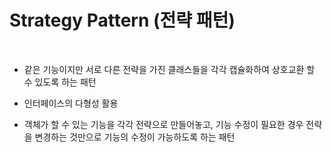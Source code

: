 # Strategy Pattern (전략 패턴)

</br>

- 같은 기능이지만 서로 다른 전략을 가진 클래스들을 각각 캡슐화하여 상호교환 할 수 있도록
    하는 패턴


- 인터페이스의 다형성 활용


- 객체가 할 수 있는 기능을 각각 전략으로 만들어놓고, 기능 수정이 필요한 경우 전략을 변경하는 것만으로 기능의 수정이 가능하도록 하는 패턴
